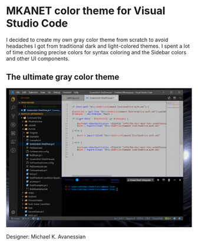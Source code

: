 # MKANET color theme for Visual Studio Code

I decided to create my own gray color theme from scratch to avoid headaches I got from traditional dark and light-colored themes.  I spent a lot of time choosing precise colors for syntax coloring and the Sidebar colors and other UI components.

## The ultimate gray color theme

![Theme Screenshot](./screenshots/screenshot1.png)

Designer: Michael K. Avanessian
